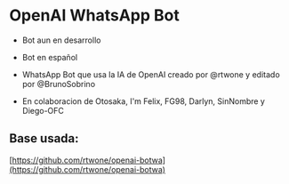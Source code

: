 # OpenAI WhatsApp Bot

- Bot aun en desarrollo 

- Bot en español

- WhatsApp Bot que usa la IA de OpenAI creado por @rtwone y editado por @BrunoSobrino

- En colaboracion de Otosaka, I'm Felix, FG98, Darlyn, SinNombre y Diego-OFC

## Base usada:
[https://github.com/rtwone/openai-botwa](https://github.com/rtwone/openai-botwa)
